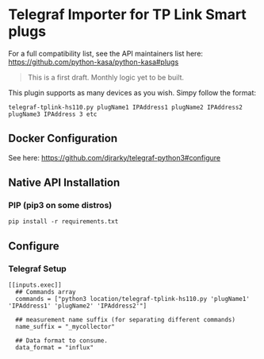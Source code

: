 # Telegraf Importer for TP Link Smart plugs

For a full compatibility list, see the API maintainers list here: https://github.com/python-kasa/python-kasa#plugs

> This is a first draft. Monthly logic yet to be built. 

This plugin supports as many devices as you wish. Simpy follow the format:

`telegraf-tplink-hs110.py plugName1 IPAddress1 plugName2 IPAddress2 plugName3 IPAddress 3 etc`
## Docker Configuration
See here: https://github.com/djrarky/telegraf-python3#configure

## Native API Installation

### PIP (pip3 on some distros)
`pip install -r requirements.txt`
 
## Configure

### Telegraf Setup
```
[[inputs.exec]]
  ## Commands array
  commands = ["python3 location/telegraf-tplink-hs110.py 'plugName1' 'IPAddress1' 'plugName2' 'IPAddress2'"]

  ## measurement name suffix (for separating different commands)
  name_suffix = "_mycollector"

  ## Data format to consume.
  data_format = "influx"
